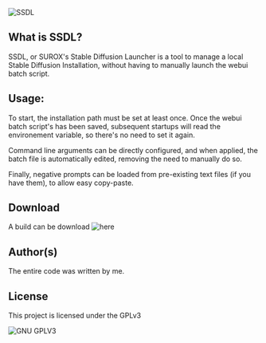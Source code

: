 ![SSDL](https://i.imgur.com/rkzAz1l.png)
## What is SSDL?
SSDL, or SUROX's Stable Diffusion Launcher is a tool to manage a local Stable Diffusion Installation, without having to manually launch the webui batch script.

## Usage:

To start, the installation path must be set at least once. Once the webui batch script's has been saved, subsequent startups will read the environement variable,
so there's no need to set it again. 

Command line arguments can be directly configured, and when applied, the batch file is automatically edited, removing the need to manually do so.

Finally, negative prompts can be loaded from pre-existing text files (if you have them), to allow easy copy-paste.

## Download

A build can be download ![here](https://drive.google.com/file/d/1T5vX9ryDA8Wdsli_j7lJkLirXyfYPWPC/view?usp=share_link)

## Author(s)
The entire code was written by me.
## License

This project is licensed under the GPLv3

![GNU GPLV3](https://imgur.com/imkUoGR.png)





